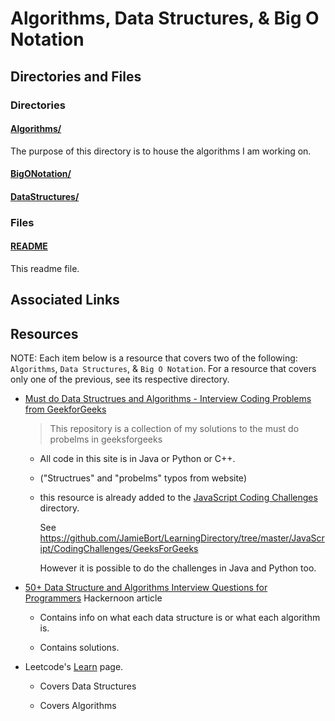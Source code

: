 # Algorithms, Data Structures, & Big O Notation

## Directories and Files

### Directories

#### [Algorithms/](./Algorithms/)

The purpose of this directory is to house the algorithms I am working on.

#### [BigONotation/](./BigONotation/)

#### [DataStructures/](./DataStructures/)

### Files

#### [README](./README.md)

This readme file.

## Associated Links

## Resources

NOTE: Each item below is a resource that covers two of the following: `Algorithms`, `Data Structures`, & `Big O Notation`. For a resource that covers only one of the previous, see its respective directory.

- [Must do Data Structrues and Algorithms - Interview Coding Problems from GeekforGeeks](https://github.com/Avinash987/Coding)

  > This repository is a collection of my solutions to the must do probelms in geeksforgeeks

  - All code in this site is in Java or Python or C++.

  - ("Structrues" and "probelms" typos from website)

  - this resource is already added to the [JavaScript Coding Challenges](https://github.com/JamieBort/LearningDirectory/tree/master/JavaScript/CodingChallenges) directory.

    See https://github.com/JamieBort/LearningDirectory/tree/master/JavaScript/CodingChallenges/GeeksForGeeks

    However it is possible to do the challenges in Java and Python too.

- [50+ Data Structure and Algorithms Interview Questions for Programmers](https://hackernoon.com/50-data-structure-and-algorithms-interview-questions-for-programmers-b4b1ac61f5b0) Hackernoon article

  - Contains info on what each data structure is or what each algorithm is.

  - Contains solutions.

- Leetcode's [Learn](https://leetcode.com/explore/learn/) page.

  - Covers Data Structures

  - Covers Algorithms
